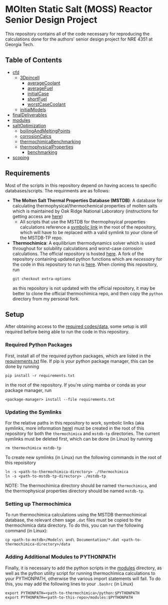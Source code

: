 # MOlten Static Salt (MOSS) Reactor Senior Design Project
This repository contains all of the code necessary for reproducing the calculations done for the authors' senior design project for NRE 4351 at Georgia Tech.

## Table of Contents

- [cfd](cfd/README.md)
  - [3Dpincell](cfd/3Dpincell/README.md)
    - [averageCoolant](cfd/3Dpincell/averageCoolant/README.md)
    - [averageFuel](cfd/3Dpincell/averageFuel/README.md)
    - [initialCase](cfd/3Dpincell/initialCase/README.md)
    - [shortFuel](cfd/3Dpincell/shortFuel/README.md)
    - [worstCaseCoolant](cfd/3Dpincell/worstCaseCoolant/README.md)
  - [initialModels](cfd/initialModels/README.md)
- [finalDeliverables](finalDeliverables/README.md)
- [modules](modules/README.md)
- [saltOptimization](saltOptimization/README.md)
  - [boilingAndMeltingPoints](saltOptimization/boilingAndMeltingPoints/README.md)
  - [corrosionCalcs](saltOptimization/corrosionCalcs/README.md)
  - [thermochimicaBenchmarking](saltOptimization/thermochimicaBenchmarking/README.md)
  - [thermophysicalProperties](saltOptimization/thermophysicalProperties/README.md)
    - [benchmarking](saltOptimization/thermophysicalProperties/benchmarking/README.md)
- [scoping](scoping/README.md)

## Requirements

Most of the scripts in this repository depend on having access to specific databases/scripts. The requirments are as follows:
- **The Molten Salt Thermal Properties Database (MSTDB)**: A database for calculating thermophysical/thermochemical properties of molten salts which is maintained by Oak Ridge National Laboratory (instructions for getting access are [here](https://mstdb.ornl.gov/about/))
  - All scripts that use the MSTDB for thermophsyical properties calculations reference a [symbolic link](#updating-the-symlinks) in the root of the repository, which will have to be replaced with a valid symlink to _your_ clone of the MSTDB-TP repo.
- **Thermochimica**: A equilibrium thermodynamics solver which is used throughout for solubility calculations and worst-case corrosion calculations. The official repository is hosted [here](https://github.com/ORNL-CEES/thermochimica). A fork of the repository containing updated python functions which are _necessary_ for the code in this repository to run is [here](https://github.com/mlouis9/thermochimica). When cloning this repository, run
  ```
  git checkout extra-options 
  ```
  as this repository is not updated with the official repository, it may be better to clone the official thermochimica repo, and then copy the `python` directory from my personal fork.

## Setup
After obtaining access to the [required codes/data](#requirements), some setup is still required before being able to run the code in this repository.
### Required Python Packages
First, install all of the required python packages, which are listed in the [requirements.txt](./requirements.txt) file. If pip is your python package manager, this can be done by running
```
pip install -r requirements.txt
```
in the root of the repository. If you're using mamba or conda as your package manager, run
```
<package-manager> install --file requirements.txt
```

### Updating the Symlinks
For the relative paths in this repository to work, symbolic linlks (aka symlinks, more information [here](https://en.wikipedia.org/wiki/Symbolic_link)) must be created in the root of this repository for both the `thermochimica` and `mstdb-tp` directories. The current symlinks must be deleted first, which can be done (in Linux) by running
```
rm thermochimica mstdb-tp
```
To create new symlinks (in Linux) run the following commands in the root of this repoisitory
```
ln -s <path-to-thermochimica-directory> ./thermochimica
ln -s <path-to-mstdb-tp-directory> ./mstdb-tp
```
NOTE: The thermochimica directory should be named `thermochimica`, and the thermophysical properties directory should be named `mstdb-tp`.

### Setting up Thermochimica
To run thermochimica calculations using the MSTDB thermochimical database, the relevant chem sage `.dat` files must be copied to the thermochimica data directory. To do this, you can run the following command (in Linux):
```
cp <path-to-mstdb>/Models\ and\ Documentation/*.dat <path-to-thermochimica-directory>/data
```

### Adding Additional Modules to PYTHONPATH
Finally, it is necessary to add the python scripts in the [modules](./modules/) directory, as well as the python utility script for running thermochimica calculations to your PYTHONPATH, otherwise the various import statements will fail. To do this, you may add the following lines to your `.bashrc` (in Linux)
```
export PYTHONPATH=<path-to-thermochimica>/python:$PYTHONPATH
export PYTHONPATH=<path-to-this-repo>/modules:$PYTHONPATH
```